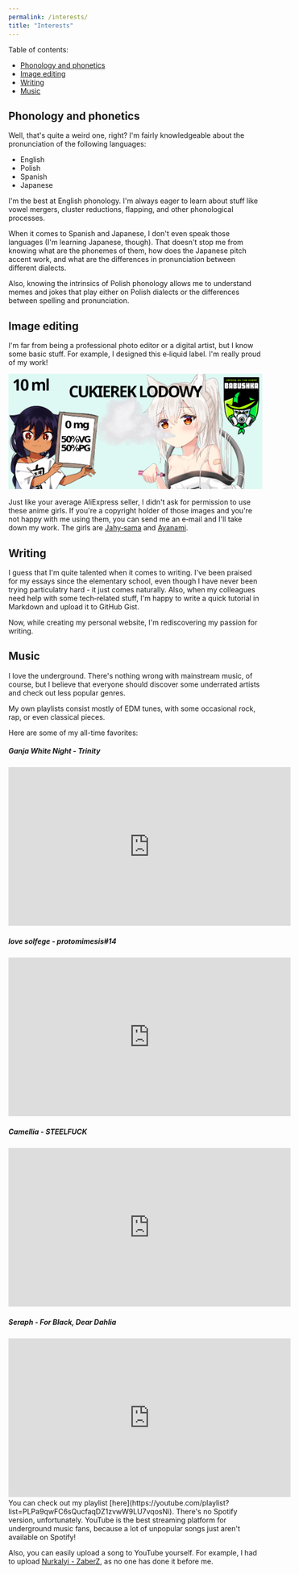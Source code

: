 ```yaml
---
permalink: /interests/
title: "Interests"
---
```


Table of contents:

- [Phonology and phonetics](#phonology-and-phonetics)
- [Image editing](#image-editing)
- [Writing](#writing)
- [Music](#music)

## Phonology and phonetics

Well, that's quite a weird one, right?
I'm fairly knowledgeable about the pronunciation of the following languages:

- English
- Polish
- Spanish
- Japanese

I'm the best at English phonology. I'm always eager to learn about stuff like
vowel mergers, cluster reductions, flapping, and other phonological processes.

When it comes to Spanish and Japanese, I don't even speak those
languages (I'm learning Japanese, though). That doesn't stop me from knowing what are
the phonemes of them, how does the Japanese pitch accent work, and what are
the differences in pronunciation between different dialects.

Also, knowing the intrinsics of Polish phonology allows me to understand memes and jokes
that play either on Polish dialects or the differences between spelling and pronunciation.

## Image editing

I'm far from being a professional photo editor or a digital artist, but I know some
basic stuff. For example, I designed this e&#8209;liquid label. I'm really proud of my work!

![E&#8209;liquid label](/assets/articles/e-liquid-label.webp)

Just like your average AliExpress seller, I didn't ask for permission to use these anime girls.
If you're a copyright holder of those images and you're not happy with me using them,
you can send me an e&#8209;mail and I'll take down my work.
The girls are [Jahy&#8209;sama](https://twitter.com/aconbwakame/status/1113036854201204736) and
[Ayanami](https://www.pixiv.net/en/artworks/78790389).

## Writing

I guess that I'm quite talented when it comes to writing. I've been praised for my essays since the elementary school,
even though I have never been trying particulatry hard - it just comes naturally.
Also, when my colleagues need help with some tech&#8209;related stuff,
I'm happy to write a quick tutorial in Markdown and upload it to GitHub Gist.

Now, while creating my personal website, I'm rediscovering my passion for writing.

## Music

I love the underground. There's nothing wrong with mainstream music, of course, but
I believe that everyone should discover some underrated artists and check out less popular genres.

My own playlists consist mostly of EDM tunes, with some occasional rock, rap, or even classical pieces.

Here are some of my all-time favorites:

##### Ganja White Night - Trinity

<iframe width="560" height="315" src="https://www.youtube.com/embed/MY7SytvTYjA" title="Ganja White Night - Trinity"
frameborder="0" allow="accelerometer; autoplay; clipboard-write; encrypted-media; gyroscope; picture-in-picture" allowfullscreen></iframe>

##### love solfege - protomimesis#14

<iframe width="560" height="315" src="https://www.youtube.com/embed/dPLKc5tdvo0" title="love solfege - protomimesis#14"
frameborder="0" allow="accelerometer; autoplay; clipboard-write; encrypted-media; gyroscope; picture-in-picture" allowfullscreen></iframe>

##### Camellia - STEELFUCK

<iframe width="560" height="315" src="https://www.youtube.com/embed/texMuiGrafk" title="Camellia - STEELFUCK"
frameborder="0" allow="accelerometer; autoplay; clipboard-write; encrypted-media; gyroscope; picture-in-picture" allowfullscreen></iframe>

##### Seraph - For Black, Dear Dahlia

<iframe width="560" height="315" src="https://www.youtube.com/embed/KtSdO-w3z08" title="Seraph - For Black, Dear Dahlia"
frameborder="0" allow="accelerometer; autoplay; clipboard-write; encrypted-media; gyroscope; picture-in-picture" allowfullscreen></iframe>
<br>
You can check out my playlist [here](https://youtube.com/playlist?list=PLPa9qwFC6sQucfaqDZ1zvwW9LU7vqosNi).
There's no Spotify version, unfortunately. YouTube is the best streaming platform for underground music fans,
because a lot of unpopular songs just aren't available on Spotify!

Also, you can easily upload a song to YouTube yourself. For example, I had to upload
[Nurkalyi - ZaberZ](https://www.youtube.com/watch?v=YSMv8wO-NeI), as no one has done it before me.
